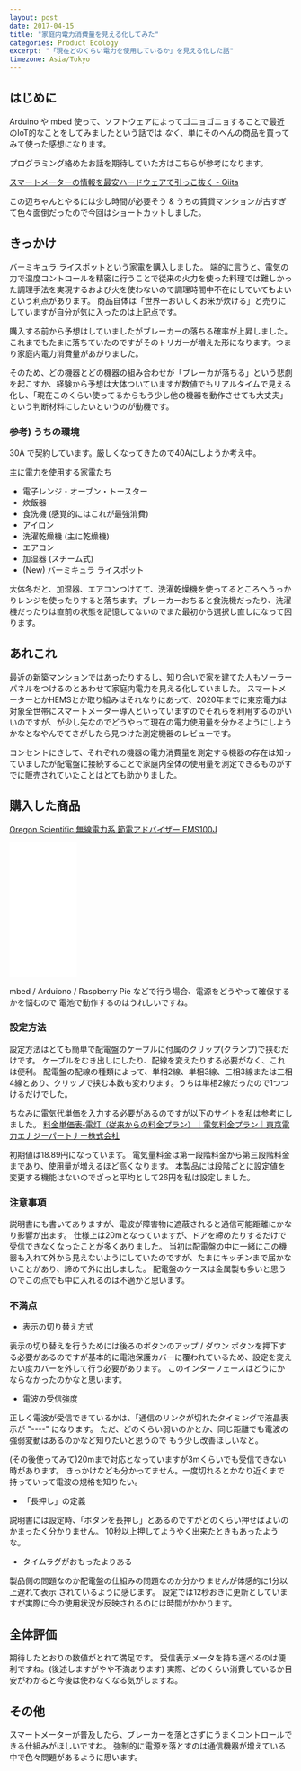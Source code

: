 ```yaml
---
layout: post
date: 2017-04-15
title: "家庭内電力消費量を見える化してみた"
categories: Product Ecology 
excerpt: "「現在どのくらい電力を使用しているか」を見える化した話"
timezone: Asia/Tokyo
---
```


## はじめに

Arduino や mbed 使って、ソフトウェアによってゴニョゴニョすることで最近のIoT的なことをしてみましたという話では *なく*、単にそのへんの商品を買ってみて使った感想になります。

プログラミング絡めたお話を期待していた方はこちらが参考になります。

[スマートメーターの情報を最安ハードウェアで引っこ抜く - Qiita](http://qiita.com/rukihena/items/82266ed3a43e4b652adb)

この辺ちゃんとやるには少し時間が必要そう & うちの賃貸マンションが古すぎて色々面倒だったので今回はショートカットしました。


## きっかけ

バーミキュラ ライスポットという家電を購入しました。
端的に言うと、電気の力で温度コントロールを精密に行うことで従来の火力を使った料理では難しかった調理手法を実現するおよび火を使わないので調理時間中不在にしていてもよいという利点があります。
商品自体は「世界一おいしくお米が炊ける」と売りにしていますが自分が気に入ったのは上記点です。

購入する前から予想はしていましたがブレーカーの落ちる確率が上昇しました。
これまでもたまに落ちていたのですがそのトリガーが増えた形になります。つまり家庭内電力消費量があがりました。

そのため、どの機器とどの機器の組み合わせが「ブレーカが落ちる」という悲劇を起こすか、経験から予想は大体ついていますが数値でもリアルタイムで見える化し、「現在このくらい使ってるからもう少し他の機器を動作させても大丈夫」という判断材料にしたいというのが動機です。

### 参考) うちの環境

30A で契約しています。厳しくなってきたので40Aにしようか考え中。


主に電力を使用する家電たち

- 電子レンジ・オーブン・トースター
- 炊飯器
- 食洗機 (感覚的にはこれが最強消費)
- アイロン
- 洗濯乾燥機 (主に乾燥機)
- エアコン
- 加湿器 (スチーム式)
- (New) バーミキュラ ライスポット

大体冬だと、加湿器、エアコンつけてて、洗濯乾燥機を使ってるところへうっかりレンジを使ったりすると落ちます。ブレーカーおちると食洗機だったり、洗濯機だったりは直前の状態を記憶してないのでまた最初から選択し直しになって困ります。

## あれこれ

最近の新築マンションではあったりするし、知り合いで家を建てた人もソーラーパネルをつけるのとあわせて家庭内電力を見える化していました。
スマートメーターとかHEMSとか取り組みはそれなりにあって、2020年までに東京電力は対象全世帯にスマートメーター導入といっていますのでそれらを利用するのがいいのですが、が少し先なのでどうやって現在の電力使用量を分かるようにしようかなとなやんでてさがしたら見つけた測定機器のレビューです。

コンセントにさして、それぞれの機器の電力消費量を測定する機器の存在は知っていましたが配電盤に接続することで家庭内全体の使用量を測定できるものがすでに販売されていたことはとても助かりました。


## 購入した商品

[Oregon Scientific 無線電力系 節電アドバイザー EMS100J](http://amzn.to/2p6j5Wi)

<iframe style="width:120px;height:240px;" marginwidth="0" marginheight="0" scrolling="no" frameborder="0" src="//rcm-fe.amazon-adsystem.com/e/cm?lt1=_blank&bc1=000000&IS2=1&bg1=FFFFFF&fc1=000000&lc1=0000FF&t=teamasa-22&o=9&p=8&l=as4&m=amazon&f=ifr&ref=as_ss_li_til&asins=B00DURVX9C&linkId=33587bf418443bb62709dc67cf5f58ce"></iframe>

mbed / Arduiono / Raspberry Pie などで行う場合、電源をどうやって確保するかを悩むので
電池で動作するのはうれしいですね。

### 設定方法

設定方法はとても簡単で配電盤のケーブルに付属のクリップ(クランプ)で挟むだけです。
ケーブルをむき出しにしたり、配線を変えたりする必要がなく、これは便利。
配電盤の配線の種類によって、単相2線、単相3線、三相3線または三相4線とあり、クリップで挟む本数も変わります。うちは単相2線だったので1つつけるだけでした。


ちなみに電気代単価を入力する必要があるのですが以下のサイトを私は参考にしました。
[料金単価表‐電灯（従来からの料金プラン）｜電気料金プラン｜東京電力エナジーパートナー株式会社](http://www.tepco.co.jp/ep/private/plan/chargelist01.html)

初期値は18.89円になっています。
電気量料金は第一段階料金から第三段階料金まであり、使用量が増えるほど高くなります。
本製品には段階ごとに設定値を変更する機能はないのでざっと平均として26円を私は設定しました。

### 注意事項

説明書にも書いてありますが、電波が障害物に遮蔽されると通信可能距離にかなり影響が出ます。
仕様上は20mとなっていますが、ドアを締めたりするだけで受信できなくなったことが多くありました。
当初は配電盤の中に一緒にこの機器も入れて外から見えないようにしていたのですが、たまにキッチンまで届かないことがあり、諦めて外に出しました。
配電盤のケースは金属製も多いと思うのでこの点でも中に入れるのは不適かと思います。

### 不満点

* 表示の切り替え方式

表示の切り替えを行うためには後ろのボタンのアップ / ダウン ボタンを押下する必要があるのですが基本的に電池保護カバーに覆われているため、設定を変えたい度カバーを外して行う必要があります。
このインターフェースはどうにかならなかったのかなと思います。


* 電波の受信強度

正しく電波が受信できているかは、「通信のリンクが切れたタイミングで液晶表示が "----" になります。
ただ、どのくらい弱いのかとか、同じ距離でも電波の強弱変動はあるのかなど知りたいと思うので
もう少し改善ほしいなと。

(その後使ってみて)20mまで対応となっていますが3mくらいでも受信できない時があります。
きっかけなども分かってません。一度切れるとかなり近くまで持っていって電波の規格を知りたい。

* 「長押し」の定義

説明書には設定時、「ボタンを長押し」とあるのですがどのくらい押せばよいのかまったく分かりません。
10秒以上押してようやく出来たときもあったような。


* タイムラグがおもったよりある

製品側の問題なのか配電盤の仕組みの問題なのか分かりませんが体感的に1分以上遅れて表示
されているように感じます。
設定では12秒おきに更新としていますが実際に今の使用状況が反映されるのには時間がかかります。


## 全体評価

期待したとおりの数値がとれて満足です。
受信表示メータを持ち運べるのは便利ですね。(後述しますがやや不満あります)
実際、どのくらい消費しているか目安がわかると今後は使わなくなる気がしますね。



## その他

スマートメーターが普及したら、ブレーカーを落とさずにうまくコントロールできる仕組みがほしいですね。
強制的に電源を落とすのは通信機器が増えている中で色々問題があるように思います。

